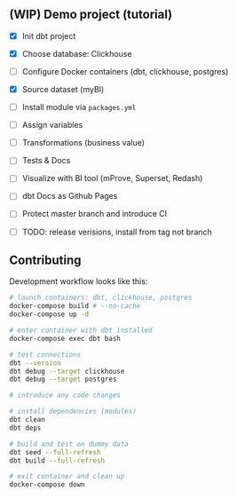 ## (WIP) Demo project (tutorial)

- [x] Init dbt project
- [x] Choose database: Clickhouse
- [ ] Configure Docker containers (dbt, clickhouse, postgres)
- [x] Source dataset (myBI)
- [ ] Install module via `packages.yml`
- [ ] Assign variables
- [ ] Transformations (business value)
- [ ] Tests & Docs
- [ ] Visualize with BI tool (mProve, Superset, Redash)
- [ ] dbt Docs as Github Pages
- [ ] Protect master branch and introduce CI

- [ ] TODO: release verisions, install from tag not branch

## Contributing

Development workflow looks like this: 

```bash
# launch containers: dbt, clickhouse, postgres
docker-compose build # --no-cache
docker-compose up -d

# enter container with dbt installed
docker-compose exec dbt bash

# test connections
dbt --version
dbt debug --target clickhouse
dbt debug --target postgres

# introduce any code changes

# install dependencies (modules)
dbt clean
dbt deps

# build and test on dummy data
dbt seed --full-refresh
dbt build --full-refresh

# exit container and clean up
docker-compose down
```
